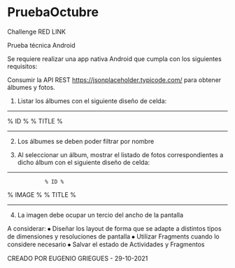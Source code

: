 # PruebaOctubre
Challenge RED LINK

Prueba técnica Android

Se requiere realizar una app nativa Android que cumpla con los siguientes requisitos:

Consumir la API REST https://jsonplaceholder.typicode.com/ para obtener álbumes y fotos.

1)	Listar los álbumes con el siguiente diseño de celda:
*************
% ID %
% TITLE %
*************
 
2) Los álbumes se deben poder filtrar por nombre

3) Al seleccionar un álbum, mostrar el listado de fotos correspondientes a dicho álbum con el siguiente diseño de celda:
***************************
                % ID %
% IMAGE %       % TITLE %
***************************
 
4) La imagen debe ocupar un tercio del ancho de la pantalla

A considerar:
⦁	Diseñar los layout de forma que se adapte a distintos tipos de dimensiones y resoluciones de pantalla
⦁	Utilizar Fragments cuando lo considere necesario
⦁	Salvar el estado de Actividades y Fragmentos

CREADO POR EUGENIO GRIEGUES - 29-10-2021
